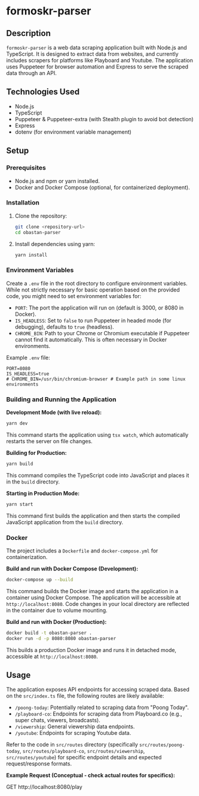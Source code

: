# formoskr-parser

## Description

`formoskr-parser` is a web data scraping application built with Node.js and TypeScript. It is designed to extract data from websites, and currently includes scrapers for platforms like Playboard and Youtube. The application uses Puppeteer for browser automation and Express to serve the scraped data through an API.

## Technologies Used

- Node.js
- TypeScript
- Puppeteer & Puppeteer-extra (with Stealth plugin to avoid bot detection)
- Express
- dotenv (for environment variable management)

## Setup

### Prerequisites

- Node.js and npm or yarn installed.
- Docker and Docker Compose (optional, for containerized deployment).

### Installation

1.  Clone the repository:

    ```bash
    git clone <repository-url>
    cd obastan-parser
    ```

2.  Install dependencies using yarn:
    ```bash
    yarn install
    ```

### Environment Variables

Create a `.env` file in the root directory to configure environment variables. While not strictly necessary for basic operation based on the provided code, you might need to set environment variables for:

- `PORT`: The port the application will run on (default is 3000, or 8080 in Docker).
- `IS_HEADLESS`: Set to `false` to run Puppeteer in headed mode (for debugging), defaults to `true` (headless).
- `CHROME_BIN`: Path to your Chrome or Chromium executable if Puppeteer cannot find it automatically. This is often necessary in Docker environments.

Example `.env` file:

```env
PORT=8080
IS_HEADLESS=true
# CHROME_BIN=/usr/bin/chromium-browser # Example path in some linux environments
```

### Building and Running the Application

**Development Mode (with live reload):**

```bash
yarn dev
```

This command starts the application using `tsx watch`, which automatically restarts the server on file changes.

**Building for Production:**

```bash
yarn build
```

This command compiles the TypeScript code into JavaScript and places it in the `build` directory.

**Starting in Production Mode:**

```bash
yarn start
```

This command first builds the application and then starts the compiled JavaScript application from the `build` directory.

### Docker

The project includes a `Dockerfile` and `docker-compose.yml` for containerization.

**Build and run with Docker Compose (Development):**

```bash
docker-compose up --build
```

This command builds the Docker image and starts the application in a container using Docker Compose. The application will be accessible at `http://localhost:8080`. Code changes in your local directory are reflected in the container due to volume mounting.

**Build and run with Docker (Production):**

```bash
docker build -t obastan-parser .
docker run -d -p 8080:8080 obastan-parser
```

This builds a production Docker image and runs it in detached mode, accessible at `http://localhost:8080`.

## Usage

The application exposes API endpoints for accessing scraped data. Based on the `src/index.ts` file, the following routes are likely available:

- `/poong-today`: Potentially related to scraping data from "Poong Today".
- `/playboard-co`: Endpoints for scraping data from Playboard.co (e.g., super chats, viewers, broadcasts).
- `/viewership`: General viewership data endpoints.
- `/youtube`: Endpoints for scraping Youtube data.

Refer to the code in `src/routes` directory (specifically `src/routes/poong-today`, `src/routes/playboard-co`, `src/routes/viewership`, `src/routes/youtube`) for specific endpoint details and expected request/response formats.

**Example Request (Conceptual - check actual routes for specifics):**

GET http://localhost:8080/play
